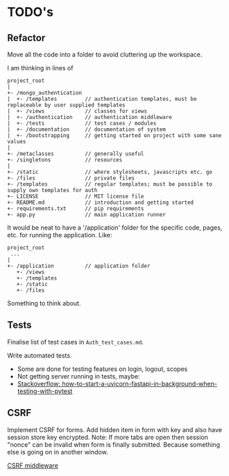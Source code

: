 # TODO's

## Refactor

Move all the code into a folder to avoid cluttering up the workspace.

I am thinking in lines of 

```
project_root
|
+- /mongo_authentication
|  +- /templates         // authentication templates, must be replaceable by user supplied templates
|  +- /views             // classes for views
|  +- /authentication    // authentication middleware
|  +- /tests             // test cases / modules
|  +- /documentation     // documentation of system
|  +- /bootstrapping     // getting started on project with some sane values
|
+- /metaclasses          // generally useful
+- /singletons           // resources
|
+- /static               // where stylesheets, javascripts etc. go
+- /files                // private files
+- /templates            // regular templates; must be possible to supply own templates for auth
+- LICENSE               // MIT license file
+- README.md             // introduction and getting started
+- requirements.txt      // pip requirements
+- app.py                // main application runner
```

It would be neat to have a '/application' folder for the specific code, pages, etc. for running the 
application. Like:

```
project_root
 ...
|
+- /application          // application folder
   +- /views             
   +- /templates
   +- /static
   +- /files
```

Something to think about.

## Tests

Finalise list of test cases in `Auth_test_cases.md`.

Write automated tests.
* Some are done for testing features on login, logout, scopes
* Not getting server running in tests, maybe: 
* [Stackoverflow: how-to-start-a-uvicorn-fastapi-in-background-when-testing-with-pytest](https://stackoverflow.com/questions/57412825/how-to-start-a-uvicorn-fastapi-in-background-when-testing-with-pytest)

## CSRF

Implement CSRF for forms. Add hidden item in form with key and also have session store key encrypted.
Note: If more tabs are open then session "nonce" can be invalid when form is finally submitted. Because
something else is going on in another window.

[CSRF middleware](https://github.com/gnat/csrf-starlette-fastapi/blob/main/csrf_middleware.py)